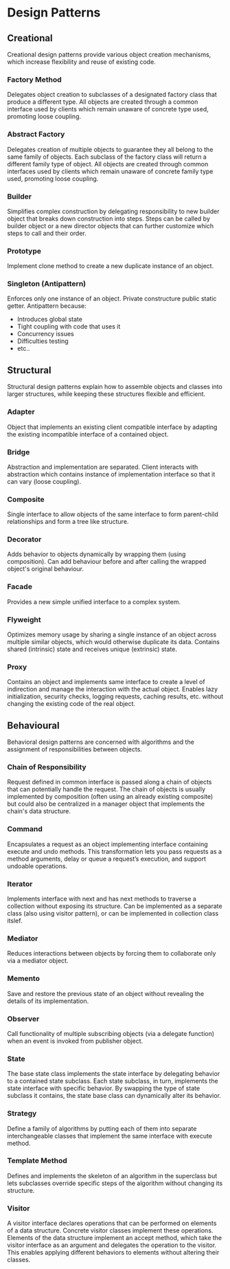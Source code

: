 # Design Patterns

## Creational
Creational design patterns provide various object creation mechanisms, which increase flexibility and reuse of existing code.

### Factory Method
Delegates object creation to subclasses of a designated factory class that produce a different type. All objects are created through a common interface used by clients which remain unaware of concrete type used, promoting loose coupling.

### Abstract Factory
Delegates creation of multiple objects to guarantee they all belong to the same family of objects. Each subclass of the factory class will return a different family type of object. All objects are created through common interfaces used by clients which remain unaware of concrete family type used, promoting loose coupling.

### Builder
Simplifies complex construction by delegating responsibility to new builder object that breaks down construction into steps. Steps can be called by builder object or a new director objects that can further customize which steps to call and their order.

### Prototype
Implement clone method to create a new duplicate instance of an object.

### Singleton (Antipattern)
Enforces only one instance of an object. Private constructure public static getter.
Antipattern because:
- Introduces global state
- Tight coupling with code that uses it
- Concurrency issues
- Difficulties testing
- etc..

## Structural
Structural design patterns explain how to assemble objects and classes into larger structures, while keeping these structures flexible and efficient.


### Adapter
Object that implements an existing client compatible interface by adapting the existing incompatible interface of a contained object.

### Bridge
Abstraction and implementation are separated. Client interacts with abstraction which contains instance of implementation interface so that it can vary (loose coupling).

### Composite
Single interface to allow objects of the same interface to form parent-child relationships and form a tree like structure.

### Decorator
Adds behavior to objects dynamically by wrapping them (using composition). Can add behaviour before and after calling the wrapped object's original behaviour.

### Facade
Provides a new simple unified interface to a complex system.

### Flyweight
Optimizes memory usage by sharing a single instance of an object across multiple similar objects, which would otherwise duplicate its data. Contains shared (intrinsic) state and receives unique (extrinsic) state.

### Proxy
Contains an object and implements same interface to create a level of indirection and manage the interaction with the actual object. Enables lazy initialization, security checks, logging requests, caching results, etc. without changing the existing code of the real object.


## Behavioural
Behavioral design patterns are concerned with algorithms and the assignment of responsibilities between objects.


### Chain of Responsibility
Request defined in common interface is passed along a chain of objects that can potentially handle the request. The chain of objects is usually implemented by composition (often using an already existing composite) but could also be centralized in a manager object that implements the chain's data structure.

### Command
Encapsulates a request as an object implementing interface containing execute and undo methods. This transformation lets you pass requests as a method arguments, delay or queue a request’s execution, and support undoable operations.

### Iterator
Implements interface with next and has next methods to traverse a collection without exposing its structure. Can be implemented as a separate class (also using visitor pattern), or can be implemented in collection class itslef.

### Mediator
Reduces interactions between objects by forcing them to collaborate only via a mediator object.

### Memento
Save and restore the previous state of an object without revealing the details of its implementation.

### Observer
Call functionality of multiple subscribing objects (via a delegate function) when an event is invoked from publisher object.

### State
 The base state class implements the state interface by delegating behavior to a contained state subclass. Each state subclass, in turn, implements the state interface with specific behavior. By swapping the type of state subclass it contains, the state base class can dynamically alter its behavior.

### Strategy
Define a family of algorithms by putting each of them into separate interchangeable classes that implement the same interface with execute method.

### Template Method
Defines and implements the skeleton of an algorithm in the superclass but lets subclasses override specific steps of the algorithm without changing its structure.

### Visitor
 A visitor interface declares operations that can be performed on elements of a data structure. Concrete visitor classes implement these operations. Elements of the data structure implement an accept method, which take the visitor interface as an argument and delegates the operation to the visitor. This enables applying different behaviors to elements without altering their classes.
